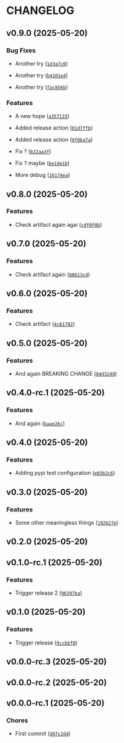 # CHANGELOG


## v0.9.0 (2025-05-20)

### Bug Fixes

- Another try
  ([`1d3a7c0`](https://github.com/guilhemheinrich/semantic-release-tutorial/commit/1d3a7c051944ca2ba669675f87728150de90098f))

- Another try
  ([`b4101e4`](https://github.com/guilhemheinrich/semantic-release-tutorial/commit/b4101e40e5896b3479b6291da7831588de514c45))

- Another try
  ([`fac856b`](https://github.com/guilhemheinrich/semantic-release-tutorial/commit/fac856b03f594b69aa94dfd42ae645d7afcfe100))

### Features

- A new hope
  ([`a357115`](https://github.com/guilhemheinrich/semantic-release-tutorial/commit/a35711555d64e887b76f2e20f2c94c3ad9641f97))

- Added release action
  ([`01d7ffb`](https://github.com/guilhemheinrich/semantic-release-tutorial/commit/01d7ffb0ba253fa8cac7de542b7c139f37bdde51))

- Added release action
  ([`9f0ba7a`](https://github.com/guilhemheinrich/semantic-release-tutorial/commit/9f0ba7a48d1f32c606a1e11ebf222ce8f37bd2c9))

- Fix ?
  ([`b22aa3f`](https://github.com/guilhemheinrich/semantic-release-tutorial/commit/b22aa3f8be947c60dda0ff8b78f78d5d4690ee08))

- Fix ? maybe
  ([`6e1de1b`](https://github.com/guilhemheinrich/semantic-release-tutorial/commit/6e1de1b1e688c6436ec46a0f146b67fa70772370))

- More debug
  ([`16174ea`](https://github.com/guilhemheinrich/semantic-release-tutorial/commit/16174ea29b4b5ad19dc42d4df66df577fa52a85c))


## v0.8.0 (2025-05-20)

### Features

- Check artifact again agai
  ([`cdf0f0b`](https://github.com/guilhemheinrich/semantic-release-tutorial/commit/cdf0f0ba2f3940820643022724554e9c974a09bd))


## v0.7.0 (2025-05-20)

### Features

- Check artifact again
  ([`88613cd`](https://github.com/guilhemheinrich/semantic-release-tutorial/commit/88613cd3b1496b56474ce93ebf92df4315dd33a0))


## v0.6.0 (2025-05-20)

### Features

- Check artifact
  ([`4c61782`](https://github.com/guilhemheinrich/semantic-release-tutorial/commit/4c61782c4a17353f641f424b28482a2373ce965b))


## v0.5.0 (2025-05-20)

### Features

- And again BREAKING CHANGE
  ([`84d3249`](https://github.com/guilhemheinrich/semantic-release-tutorial/commit/84d3249fa141987d6ff295484bbc1f2f375e7462))


## v0.4.0-rc.1 (2025-05-20)

### Features

- And again
  ([`baae26c`](https://github.com/guilhemheinrich/semantic-release-tutorial/commit/baae26cc797eaa7467c98ea16207f410d326ddd1))


## v0.4.0 (2025-05-20)

### Features

- Adding pypi test configuration
  ([`e03b2c6`](https://github.com/guilhemheinrich/semantic-release-tutorial/commit/e03b2c654197505d5705be87c6ebad29b3af24dd))


## v0.3.0 (2025-05-20)

### Features

- Some other meaningless things
  ([`192627e`](https://github.com/guilhemheinrich/semantic-release-tutorial/commit/192627e0c66d12f43f08df5964527ce77b39f828))


## v0.2.0 (2025-05-20)


## v0.1.0-rc.1 (2025-05-20)

### Features

- Trigger release 2
  ([`96397ba`](https://github.com/guilhemheinrich/semantic-release-tutorial/commit/96397ba6e21a01e1b0489461966fb1dcbe9ebfe9))


## v0.1.0 (2025-05-20)

### Features

- Trigger release
  ([`9ccbbf0`](https://github.com/guilhemheinrich/semantic-release-tutorial/commit/9ccbbf0d95531a4af69c102e2d9815ca2de7559a))


## v0.0.0-rc.3 (2025-05-20)


## v0.0.0-rc.2 (2025-05-20)


## v0.0.0-rc.1 (2025-05-20)

### Chores

- First commit
  ([`d87c2d4`](https://github.com/guilhemheinrich/semantic-release-tutorial/commit/d87c2d47b8ce4fd3d10d74c492798fceaeddb2de))
